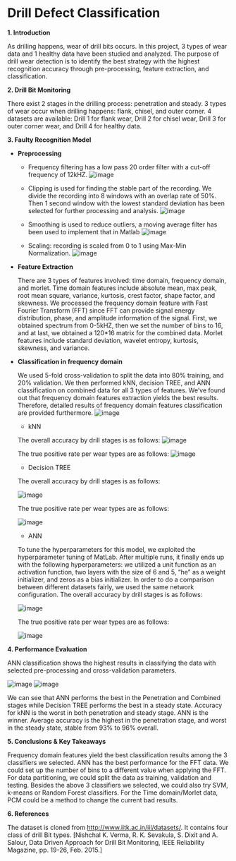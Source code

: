 # Drill Defect Classification

**1. Introduction**

   As drilling happens, wear of drill bits occurs. In this project, 3 types of wear data and 1 healthy data have been studied and analyzed. The purpose of drill wear detection is to identify the best strategy with the highest recognition accuracy through pre-processing, feature extraction, and classification.

**2. Drill Bit Monitoring**

   There exist 2 stages in the drilling process: penetration and steady. 3 types of wear occur when drilling happens: flank, chisel, and outer corner. 4 datasets are available: Drill 1 for flank wear, Drill 2 for chisel wear, Drill 3 for outer corner wear, and Drill 4 for healthy data.

**3. Faulty Recognition Model**
  
  - **Preprocessing**

    - Frequency filtering has a low pass 20 order filter with a cut-off frequency of 12kHZ.
    ![image](https://user-images.githubusercontent.com/51737180/208764883-8085a0d7-d61f-422b-a9d4-a5c60b0f6264.png)

    - Clipping is used for finding the stable part of the recording. We divide the recording into 8 windows with an overlap rate of 50%. Then 1 second window with the lowest standard deviation has been selected for further processing and analysis.
    ![image](https://user-images.githubusercontent.com/51737180/208764964-38056479-d77d-4dc2-a798-34f3396ca778.png)


    - Smoothing is used to reduce outliers, a moving average filter has been used to implement that in Matlab
    ![image](https://user-images.githubusercontent.com/51737180/208764998-4bc19fa0-d13a-43df-b6b7-6ff1e149dc5a.png)


    - Scaling: recording is scaled from 0 to 1 using Max-Min Normalization.
    ![image](https://user-images.githubusercontent.com/51737180/208765018-b2e2be70-bf2d-4e1d-95bb-5c60f2244369.png)


   - **Feature Extraction**


     There are 3 types of features involved: time domain, frequency domain, and morlet. Time domain features include absolute mean, max peak, root mean square, variance, kurtosis, crest factor, shape factor, and skewness. We processed the frequency domain feature with Fast Fourier Transform (FFT) since FFT can provide signal energy distribution, phase, and amplitude information of the signal. First, we obtained spectrum from 0-5kHZ, then we set the number of bins to 16, and at last, we obtained a 120*16 matrix for the combined data. Morlet features include standard deviation, wavelet entropy, kurtosis, skewness, and variance. 

  - **Classification in frequency domain**


    We used 5-fold cross-validation to split the data into 80% training, and 20% validation. We then performed kNN, decision TREE, and ANN classification on combined data for all 3 types of features. We’ve found out that frequency domain features extraction yields the best results. Therefore, detailed results of frequency domain features classification are provided furthermore.
    ![image](https://user-images.githubusercontent.com/51737180/208765103-2c1e5c58-dbee-4f70-ad2d-12a55761b23b.png)

    
    - kNN
    
    The overall accuracy by drill stages is as follows:
    ![image](https://user-images.githubusercontent.com/51737180/208765192-5e4965d4-41a6-4705-9b55-b383bc2ce193.png)



    The true positive rate per wear types are as follows:
    ![image](https://user-images.githubusercontent.com/51737180/208765250-1677160f-1a27-4e47-8cd3-85bd8e90e1ba.png)



    - Decision TREE
    
    The overall accuracy by drill stages is as follows:
    
    ![image](https://user-images.githubusercontent.com/51737180/208765273-befc4bf0-1cd3-451f-af8c-f4dceb718908.png)


    The true positive rate per wear types are as follows:
    
    ![image](https://user-images.githubusercontent.com/51737180/208765598-f853ccbf-c49b-41e7-b2d1-b1c9bdc811f6.png)


    - ANN

    To tune the hyperparameters for this model, we exploited the hyperparameter tuning of MatLab. After multiple runs, it finally ends up with the following hyperparameters: we utilized a unit function as an activation function, two layers with the size of 6 and 5, “he” as a weight initializer, and zeros as a bias initializer. In order to do a comparison between different datasets fairly, we used the same network configuration. The overall accuracy by drill stages is as follows:
    
    ![image](https://user-images.githubusercontent.com/51737180/208765400-072bef53-ec9d-480b-aa59-45ad681505f7.png)





    The true positive rate per wear types are as follows:
    
    ![image](https://user-images.githubusercontent.com/51737180/208765415-d5903b2d-d230-494a-a5ba-a163f2dd9517.png)


**4. Performance Evaluation**


   ANN classification shows the highest results in classifying the data with selected pre-processing and cross-validation parameters.
   
   ![image](https://user-images.githubusercontent.com/51737180/208765525-0f7604c7-8768-409a-8c0c-fd9c18a51cb7.png)
   ![image](https://user-images.githubusercontent.com/51737180/208765543-9d780e93-d601-4bdf-9105-6e24c18e92d8.png)




   We can see that ANN performs the best in the Penetration and Combined stages while Decision TREE performs the best in a steady state. Accuracy for kNN is the worst in both penetration and steady stage. ANN is the winner. Average accuracy is the highest in the penetration stage, and worst in the steady state, stable from 93% to 96% overall. 

**5. Conclusions & Key Takeaways**


   Frequency domain features yield the best classification results among the 3 classifiers we selected. ANN has the best performance for the FFT data.
We could set up the number of bins to a different value when applying the FFT. For data partitioning, we could split the data as training, validation and testing. Besides the above 3 classifiers we selected, we could also try SVM, k-means or Random Forest classifiers. For the Time domain/Morlet data, PCM could be a method to change the current bad results.


**6. References**

The dataset is cloned from http://www.iitk.ac.in/iil/datasets/. It contains four class of drill Bit types. [Nishchal K. Verma, R. K. Sevakula, S. Dixit and A. Salour, Data Driven Approach for Drill Bit Monitoring, IEEE Reliability Magazine, pp. 19-26, Feb. 2015.]
